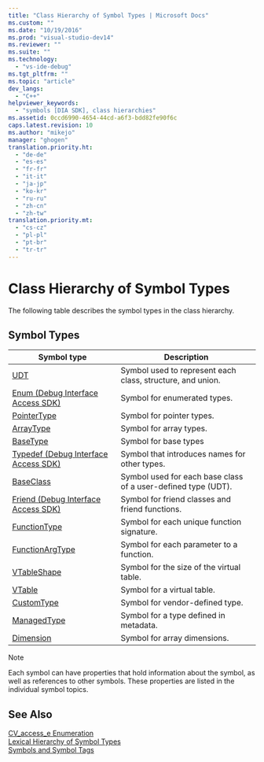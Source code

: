 ```yaml
---
title: "Class Hierarchy of Symbol Types | Microsoft Docs"
ms.custom: ""
ms.date: "10/19/2016"
ms.prod: "visual-studio-dev14"
ms.reviewer: ""
ms.suite: ""
ms.technology: 
  - "vs-ide-debug"
ms.tgt_pltfrm: ""
ms.topic: "article"
dev_langs: 
  - "C++"
helpviewer_keywords: 
  - "symbols [DIA SDK], class hierarchies"
ms.assetid: 0ccd6990-4654-44cd-a6f3-bdd82fe90f6c
caps.latest.revision: 10
ms.author: "mikejo"
manager: "ghogen"
translation.priority.ht: 
  - "de-de"
  - "es-es"
  - "fr-fr"
  - "it-it"
  - "ja-jp"
  - "ko-kr"
  - "ru-ru"
  - "zh-cn"
  - "zh-tw"
translation.priority.mt: 
  - "cs-cz"
  - "pl-pl"
  - "pt-br"
  - "tr-tr"
---
```

# Class Hierarchy of Symbol Types
The following table describes the symbol types in the class hierarchy.  
  
## Symbol Types  
  
|Symbol type|Description|  
|-----------------|-----------------|  
|[UDT](../debug-interface-access/udt.md)|Symbol used to represent each class, structure, and union.|  
|[Enum (Debug Interface Access SDK)](../debug-interface-access/enum--debug-interface-access-sdk-.md)|Symbol for enumerated types.|  
|[PointerType](../debug-interface-access/pointertype.md)|Symbol for pointer types.|  
|[ArrayType](../debug-interface-access/arraytype.md)|Symbol for array types.|  
|[BaseType](../debug-interface-access/basetype.md)|Symbol for base types|  
|[Typedef (Debug Interface Access SDK)](../debug-interface-access/typedef--debug-interface-access-sdk-.md)|Symbol that introduces names for other types.|  
|[BaseClass](../debug-interface-access/baseclass.md)|Symbol used for each base class of a user-defined type (UDT).|  
|[Friend (Debug Interface Access SDK)](../debug-interface-access/friend--debug-interface-access-sdk-.md)|Symbol for friend classes and friend functions.|  
|[FunctionType](../debug-interface-access/functiontype.md)|Symbol for each unique function signature.|  
|[FunctionArgType](../debug-interface-access/functionargtype.md)|Symbol for each parameter to a function.|  
|[VTableShape](../debug-interface-access/vtableshape.md)|Symbol for the size of the virtual table.|  
|[VTable](../debug-interface-access/vtable.md)|Symbol for a virtual table.|  
|[CustomType](../debug-interface-access/customtype.md)|Symbol for vendor-defined type.|  
|[ManagedType](../debug-interface-access/managedtype.md)|Symbol for a type defined in metadata.|  
|[Dimension](../debug-interface-access/dimension.md)|Symbol for array dimensions.|  
  
> [!NOTE]
>  Each symbol can have properties that hold information about the symbol, as well as references to other symbols. These properties are listed in the individual symbol topics.  
  
## See Also  
 [CV_access_e Enumeration](../debug-interface-access/cv_access_e.md)   
 [Lexical Hierarchy of Symbol Types](../debug-interface-access/lexical-hierarchy-of-symbol-types.md)   
 [Symbols and Symbol Tags](../debug-interface-access/symbols-and-symbol-tags.md)